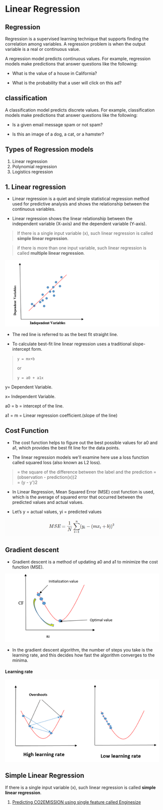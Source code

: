 # Linear Regression 

## Regression

Regression is a supervised learning technique that supports finding the correlation among variables. A regression problem is when the output variable is a real or continuous value.


A regression model predicts continuous values. For example, regression models make predictions that answer questions like the following:

- What is the value of a house in California?

- What is the probability that a user will click on this ad?


## classification

A classification model predicts discrete values. For example, classification models make predictions that answer questions like the following:

- Is a given email message spam or not spam?

- Is this an image of a dog, a cat, or a hamster?


## Types of Regression models

1. Linear regression
2. Polynomial regression
3. Logistics regression



## 1. Linear regression

- Linear regression is a quiet and simple statistical regression method used for predictive analysis and shows the relationship between the continuous variables.

- Linear regression shows the linear relationship between the independent variable (X-axis) and the dependent variable (Y-axis).

> If there is a single input variable (x), such linear regression is called **simple linear regression**.

> if there is more than one input variable, such linear regression is called **multiple linear regression**.


![linear_demo](../images/linear.png)

- The red line is referred to as the best fit straight line.


- To calculate best-fit line linear regression uses a traditional slope-intercept form.

> `y = mx+b`
>
> or 
>
> `y = a0 + a1x`


y= Dependent Variable.

x= Independent Variable.

a0 = b = intercept of the line.

a1 = m = Linear regression coefficient.(slope of the line)


## Cost Function

- The cost function helps to figure out the best possible values for a0 and a1, which provides the best fit line for the data points.


- The linear regression models we'll examine here use a loss function called squared loss (also known as L2 loss). 

> = the square of the difference between the label and the prediction
= (observation - prediction(x))2 \
= (y - y')2

- In Linear Regression, Mean Squared Error (MSE) cost function is used, which is the average of squared error that occurred between the predicted values and actual values.

- Let’s y = actual values, yi = predicted values

![costfunction](../images/costfunc.png)

## Gradient descent

- Gradient descent is a method of updating a0 and a1 to minimize the cost function (MSE).

![gradientdescent](../images/gradient1.png)


- In the gradient descent algorithm, the number of steps you take is the learning rate, and this decides how fast the algorithm converges to the minima.

#### Learning rate

![learningrate](../images/gradient2.png)


## Simple Linear Regression

If there is a single input variable (x), such linear regression is called **simple linear regression**.


1. [Predicting CO2EMISSION using single feature called Enginesize](./simple/simple_linear_regression.ipynb)


